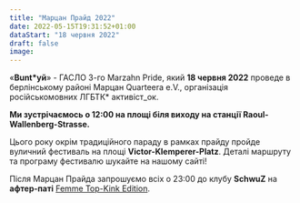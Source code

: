```yaml
---
title: "Марцан Прайд 2022"
date: 2022-05-15T19:31:52+01:00
dataStart: "18 червня 2022"
draft: false
image:
---
```

«**Bunt\*уй**» - ГАСЛО 3-го Marzahn Pride, який **18 червня 2022** проведе в берлінському районі Марцан Quarteera e.V., організація російськомовних ЛГБТК\* активіст_ок. 

**Ми зустрічаємось о 12:00 на площі біля виходу на станції Raoul-Wallenberg-Strasse.**

Цього року окрім традиційного параду в рамках прайду пройде вуличний фестиваль на площі **Victor-Klemperer-Platz**. Деталі маршруту та програму фестивалю шукайте на нашому сайті!

Після Марцан Прайда запрошуємо всіх о 23:00 до клубу **SchwuZ** на **афтер-паті** [Femme Top-Kink Edition](https://www.schwuz.de/event/femme-top/).